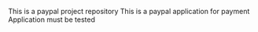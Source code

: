  This is a paypal project repository
 This is a paypal application for payment
 Application must be tested
